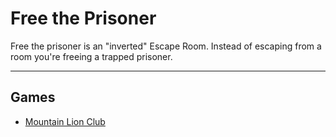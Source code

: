 # Free the Prisoner

Free the prisoner is an "inverted" Escape Room. Instead of escaping from a room you're freeing a trapped prisoner.

---

## Games

- [Mountain Lion Club](mountain-lion-cub/index.md)
